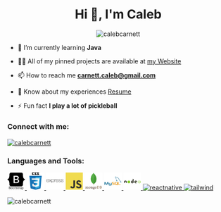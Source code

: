 <h1 align="center">Hi 👋, I'm Caleb</h1>
<p align="center"> <img src="https://komarev.com/ghpvc/?username=calebcarnett&label=Profile%20views&color=0e75b6&style=flat" alt="calebcarnett" /> </p>

- 🌱 I’m currently learning **Java**

- 👨‍💻 All of my pinned projects are available at [my Website](https://calebcarnett.com/)

- 📫 How to reach me **carnett.caleb@gmail.com**

- 📄 Know about my experiences [Resume](https://docs.google.com/document/d/1jeXiIH8Ip9GpIx7JTOPKqRSWdU8RM_hKsZKmZSQ5foE/edit?usp=sharing)

- ⚡ Fun fact **I play a lot of pickleball**

<h3 align="left">Connect with me:</h3>
<p align="left">
<a href="https://linkedin.com/in/calebcarnett" target="blank"><img align="center" src="https://raw.githubusercontent.com/rahuldkjain/github-profile-readme-generator/master/src/images/icons/Social/linked-in-alt.svg" alt="calebcarnett" height="30" width="40" /></a>
</p>

<h3 align="left">Languages and Tools:</h3>
<p align="left"> <a href="https://getbootstrap.com" target="_blank" rel="noreferrer"> <img src="https://raw.githubusercontent.com/devicons/devicon/master/icons/bootstrap/bootstrap-plain-wordmark.svg" alt="bootstrap" width="40" height="40"/> </a> <a href="https://www.w3schools.com/css/" target="_blank" rel="noreferrer"> <img src="https://raw.githubusercontent.com/devicons/devicon/master/icons/css3/css3-original-wordmark.svg" alt="css3" width="40" height="40"/> </a> <a href="https://expressjs.com" target="_blank" rel="noreferrer"> <img src="https://raw.githubusercontent.com/devicons/devicon/master/icons/express/express-original-wordmark.svg" alt="express" width="40" height="40"/> </a> <a href="https://developer.mozilla.org/en-US/docs/Web/JavaScript" target="_blank" rel="noreferrer"> <img src="https://raw.githubusercontent.com/devicons/devicon/master/icons/javascript/javascript-original.svg" alt="javascript" width="40" height="40"/> </a> <a href="https://www.mongodb.com/" target="_blank" rel="noreferrer"> <img src="https://raw.githubusercontent.com/devicons/devicon/master/icons/mongodb/mongodb-original-wordmark.svg" alt="mongodb" width="40" height="40"/> </a> <a href="https://www.mysql.com/" target="_blank" rel="noreferrer"> <img src="https://raw.githubusercontent.com/devicons/devicon/master/icons/mysql/mysql-original-wordmark.svg" alt="mysql" width="40" height="40"/> </a> <a href="https://nodejs.org" target="_blank" rel="noreferrer"> <img src="https://raw.githubusercontent.com/devicons/devicon/master/icons/nodejs/nodejs-original-wordmark.svg" alt="nodejs" width="40" height="40"/> </a> <a href="https://reactnative.dev/" target="_blank" rel="noreferrer"> <img src="https://reactnative.dev/img/header_logo.svg" alt="reactnative" width="40" height="40"/> </a> <a href="https://tailwindcss.com/" target="_blank" rel="noreferrer"> <img src="https://www.vectorlogo.zone/logos/tailwindcss/tailwindcss-icon.svg" alt="tailwind" width="40" height="40"/> </a> </p>

<p><img  src="https://github-readme-streak-stats.herokuapp.com/?user=calebcarnett&theme=tokyonight" alt="calebcarnett" /></p>
